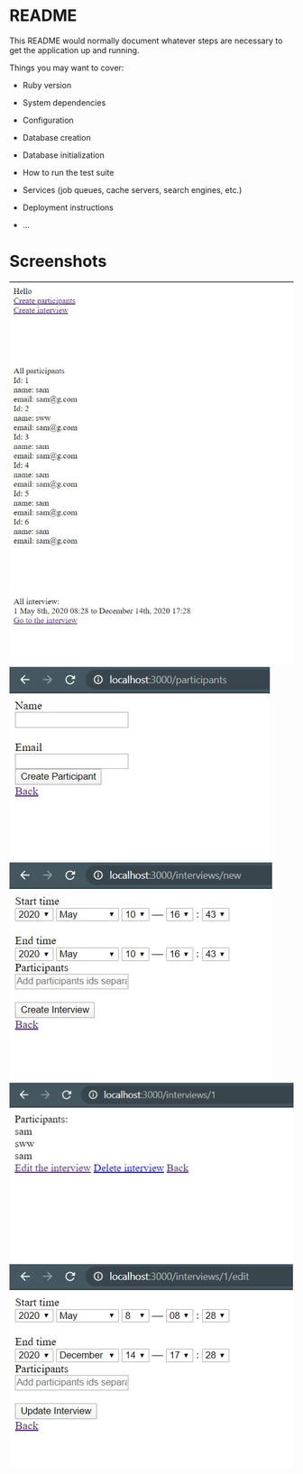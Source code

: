 # README

This README would normally document whatever steps are necessary to get the
application up and running.

Things you may want to cover:

* Ruby version

* System dependencies

* Configuration

* Database creation

* Database initialization

* How to run the test suite

* Services (job queues, cache servers, search engines, etc.)

* Deployment instructions

* ...

# Screenshots

![](/screenshots/1.JPG)
![](/screenshots/2.JPG)
![](/screenshots/3.JPG)
![](/screenshots/4.JPG)
![](/screenshots/5.JPG)

